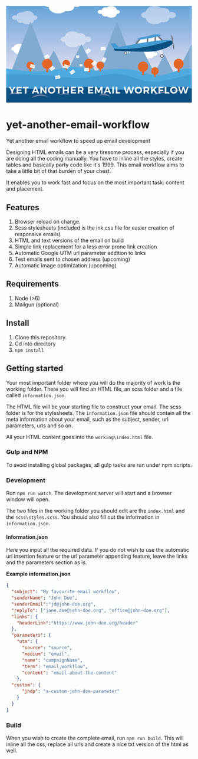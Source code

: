 ![Yet another email workflow header](https://github.com/rabarbara/yet-another-email-workflow/blob/master/working/img/yaew.png "Yet another email workflwow")

# yet-another-email-workflow
Yet another email workflow to speed up email development

Designing HTML emails can be a very tiresome process, especially if you are doing all the coding manually. You have to inline all the styles, create tables and basically ~~party~~ code like it's 1999. This email workflow aims to take a little bit of that burden of your chest.

It enables you to work fast and focus on the most important task: content and placement.


## Features

1. Browser reload on change.
2. Scss stylesheets (included is the ink.css file for easier creation of responsive emails)
3. HTML and text versions of the email on build
4. Simple link replacement for a less error prone link creation
5. Automatic Google UTM url parameter addition to links
6. Test emails sent to chosen address (upcoming)
7. Automatic image optimization (upcoming)


## Requirements

1. Node (>6)
2. Mailgun (optional)


## Install

1. Clone this repository.
2. Cd into directory
3. `npm install`


## Getting started

Your most important folder where you will do the majority of work is the working folder.
There you will find an HTML file, an scss folder and a file called `information.json`.

The HTML file will be your starting file to construct your email. The scss folder is for the stylesheets.
The `information.json` file should contain all the meta information about your email, such as the subject, sender, url parameters, urls and so on.

All your HTML content goes into the `working\index.html` file.

### Gulp and NPM

To avoid installing global packages, all gulp tasks are run under npm scripts.

### Development

Run `npm run watch`. The development server will start and a browser window will open.

The two files in the working folder you should edit are the `index.html` and the `scss\styles.scss`.
You should also fill out the information in `information.json`.

#### Information.json

Here you input all the required data. If you do not wish to use the automatic url insertion feature or the url parameter appending feature, leave the links and the parameters section as is.

**Example information.json**

```json
{
  "subject": "My favourite email workflow",
  "senderName": "John Doe",
  "senderEmail":"jd@john-doe.org",
  "replyTo": ["jane.doe@john-doe.org", "office@john-doe.org"],
  "links": {
    "headerLink":"https://www.john-doe.org/header"
  },
  "parameters": {
    "utm": {
      "source": "source",
      "medium": "email",
      "name": "campaignName",
      "term": "email,workflow",
      "content": "email-about-the-content"
    },
  "custom": {
      "jhdp": "a-custom-john-doe-parameter"
    }
  }
}

```

### Build

When you wish to create the complete email, run `npm run build`. This will inline all the css, replace all urls and create a nice txt version of the html as well.
